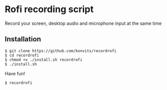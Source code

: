# Rofi recording script
Record your screen, desktop audio and microphone input at the same time

## Installation
```
$ git clone https://github.com/konvits/recordrofi
$ cd recordrofi
$ chmod +x ./install.sh recordrofi
$ ./install.sh
```
Have fun!
```
$ recordrofi
```
